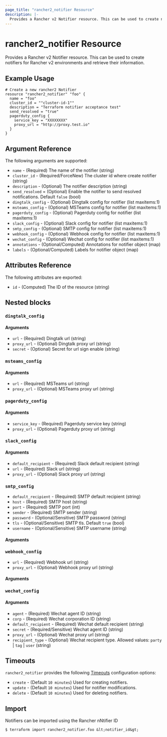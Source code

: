 ```yaml
---
page_title: "rancher2_notifier Resource"
description: |-
  Provides a Rancher v2 Notifier resource. This can be used to create notifiers for Rancher v2 environments and retrieve their information.
---
```


# rancher2\_notifier Resource

Provides a Rancher v2 Notifier resource. This can be used to create notifiers for Rancher v2 environments and retrieve their information.

## Example Usage

```hcl
# Create a new rancher2 Notifier
resource "rancher2_notifier" "foo" {
  name = "foo"
  cluster_id = ""cluster-id-1""
  description = "Terraform notifier acceptance test"
  send_resolved = "true"
  pagerduty_config {
    service_key = "XXXXXXXX"
    proxy_url = "http://proxy.test.io"
  }
}
```

## Argument Reference

The following arguments are supported:

* `name` - (Required) The name of the notifier (string)
* `cluster_id` - (Required/ForceNew) The cluster id where create notifier (string)
* `description` - (Optional) The notifier description (string)
* `send_resolved` = (Optional) Enable the notifier to send resolved notifications. Default `false` (bool)
* `dingtalk_config` - (Optional) Dingtalk config for notifier (list maxitems:1)
* `msteams_config` - (Optional) MSTeams config for notifier (list maxitems:1)
* `pagerduty_config` - (Optional) Pagerduty config for notifier (list maxitems:1)
* `slack_config` - (Optional) Slack config for notifier (list maxitems:1)
* `smtp_config` - (Optional) SMTP config for notifier (list maxitems:1)
* `webhook_config` - (Optional) Webhook config for notifier (list maxitems:1)
* `wechat_config` - (Optional) Wechat config for notifier (list maxitems:1)
* `annotations` - (Optional/Computed) Annotations for notifier object (map)
* `labels` - (Optional/Computed) Labels for notifier object (map)

## Attributes Reference

The following attributes are exported:

* `id` - (Computed) The ID of the resource (string)

## Nested blocks

### `dingtalk_config`

#### Arguments

* `url` - (Required) Dingtalk url (string)
* `proxy_url` - (Optional) Dingtalk proxy url (string)
* `secret` - (Optional) Secret for url sign enable (string)

### `msteams_config`

#### Arguments

* `url` - (Required) MSTeams url (string)
* `proxy_url` - (Optional) MSTeams proxy url (string)

### `pagerduty_config`

#### Arguments

* `service_key` - (Required) Pagerduty service key (string)
* `proxy_url` - (Optional) Pagerduty proxy url (string)

### `slack_config`

#### Arguments

* `default_recipient` - (Required) Slack default recipient (string)
* `url` - (Required) Slack url (string)
* `proxy_url` - (Optional) Slack proxy url (string)

### `smtp_config`

* `default_recipient` - (Required) SMTP default recipient (string)
* `host` - (Required) SMTP host (string)
* `port` - (Required) SMTP port (int)
* `sender` - (Required) SMTP sender (string)
* `password` - (Optional/Sensitive) SMTP password (string)
* `tls` - (Optional/Sensitive) SMTP tls. Default `true` (bool)
* `username` - (Optional/Sensitive) SMTP username (string)

#### Arguments

### `webhook_config`

* `url` - (Required) Webhook url (string)
* `proxy_url` - (Optional) Webhook proxy url (string)

#### Arguments

### `wechat_config`

#### Arguments

* `agent` - (Required) Wechat agent ID (string)
* `corp` - (Required) Wechat corporation ID (string)
* `default_recipient` - (Required) Wechat default recipient (string)
* `secret` - (Required/Sensitive) Wechat agent ID (string)
* `proxy_url` - (Optional) Wechat proxy url (string)
* `recipient_type` - (Optional) Wechat recipient type. Allowed values: `party` | `tag` | `user` (string)

## Timeouts

`rancher2_notifier` provides the following
[Timeouts](https://www.terraform.io/docs/configuration/resources.html#operation-timeouts) configuration options:

- `create` - (Default `10 minutes`) Used for creating notifiers.
- `update` - (Default `10 minutes`) Used for notifier modifications.
- `delete` - (Default `10 minutes`) Used for deleting notifiers.

## Import

Notifiers can be imported using the Rancher nNtifier ID

```
$ terraform import rancher2_notifier.foo &lt;notifier_id&gt;
```

